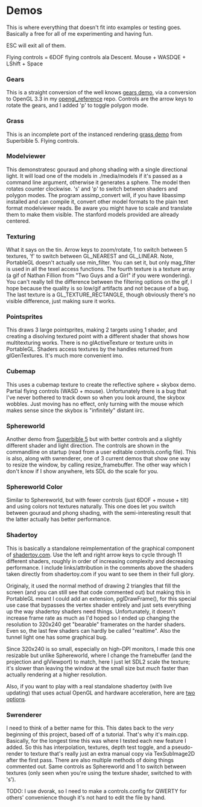 Demos
=====

This is where everything that doesn't fit into examples or testing goes.  Basically
a free for all of me experimenting and having fun.

ESC will exit all of them.

Flying controls = 6DOF flying controls ala Descent. Mouse + WASDQE + LShift + Space


### Gears

This is a straight conversion of the well knows [gears demo](https://cgit.freedesktop.org/mesa/demos/tree/src/egl/opengles2/es2gears.c),
via a conversion to OpenGL 3.3 in my [opengl_reference](https://github.com/rswinkle/opengl_reference/blob/master/src/gears.c)
repo.  Controls are the arrow keys to rotate the gears, and I added 'p' to toggle polygon mode.

### Grass

This is an incomplete port of the instanced rendering
[grass demo](https://github.com/rswinkle/oglsuperbible5/blob/1a92eb6b4eeb665582acd69bc41ba793ff974bd1/Src/Chapter12/Grass/Grass.cpp)
from Superbible 5.  Flying controls.

### Modelviewer

This demonstratesc gouraud and phong shading with a single directional light.  It will load one of the models in ./media/models if it's passed
as a command line argument, otherwise it generates a sphere.  The model then rotates counter clockwise.  's' and 'p' to switch between shaders
and polygon modes.  The program assimp_convert will, if you have libassimp installed and can compile it, convert other model formats to the plain
text format modelviewer reads.  Be aware you might have to scale and translate them to make them visible.  The stanford models provided are
already centered.

### Texturing

What it says on the tin.  Arrow keys to zoom/rotate, 1 to switch between 5 textures, 'f' to switch between GL_NEAREST and GL_LINEAR. Note,
PortableGL doesn't actually use min_filter.  You can set it, but only mag_filter is used in all the texel access functions.
The fourth texture is a texture array (a gif of Nathan Fillion from "Two Guys and a Girl" if you were wondering).
You can't really tell the difference between the filtering options on the gif, I hope because the quality is so low/gif artifacts and
not because of a bug.  The last texture is a GL_TEXTURE_RECTANGLE, though obviously there's no visible difference, just making sure
it works.

### Pointsprites

This draws 3 large pointsprites, making 2 targets using 1 shader, and creating a disolving textured point with a different shader that shows
how multitexturing works.  There is no glActiveTexture or texture units in PortableGL.  Shaders access textures by the handles
returned from glGenTextures.  It's much more convenient imo.

### Cubemap

This uses a cubemap texture to create the reflective sphere + skybox demo.  Partial flying controls (WASD + mouse).
Unfortunately there is a bug that I've never bothered to track down so when you look around, the skybox wobbles.  Just moving has no effect,
only turning with the mouse which makes sense since the skybox is "infinitely" distant iirc.

### Sphereworld

Another demo from [Superbible 5](https://github.com/rswinkle/oglsuperbible5/blob/1a92eb6b4eeb665582acd69bc41ba793ff974bd1/Src/Chapter05/Sphereworld/Sphereworld.cpp)
but with better controls and a slightly different shader and light direction.  The controls are shown in the commandline on startup (read from a user editable
controls.config file).  This is also, along with swrenderer, one of 3 current demos that show one way to resize the window, by calling resize_framebuffer.
The other way which I don't know if I show anywhere, lets SDL do the scale for you.

### Sphereworld Color

Similar to Sphereworld, but with fewer controls (just 6DOF + mouse + tilt) and using colors not textures naturally.  This one does let you switch
between gouraud and phong shading, with the semi-interesting result that the latter actually has better performance.

### Shadertoy

This is basically a standalone reimplementation of the graphical component of [shadertoy.com](https://www.shadertoy.com/).
Use the left and right arrow keys to cycle through 11 different shaders, roughly in order of increasing complexity and
decreasing performance.  I include links/attribution in the comments above the shaders taken directly from shadertoy.com
if you want to see them in their full glory.

Originaly, it used the normal method of drawing 2 triangles that fill the screen (and you can still see that code commented out)
but making this in PortableGL meant I could add an extension, pglDrawFrame(), for this special use case that
bypasses the vertex shader entirely and just sets everything up the way shadertoy shaders need things.  Unfortunately, it doesn't
increase frame rate as much as I'd hoped so I ended up changing the resolution to 320x240 get "bearable" framerates on the harder shaders.
Even so, the last few shaders can hardly be called "realtime".  Also the tunnel light one has some graphical bug.

Since 320x240 is so small, especially on high-DPI monitors, I made this one resizable but unlike Sphereworld, where
I change the framebuffer (and the projection and glViewport) to match, here I just let SDL2 scale the texture; it's slower
than leaving the window at the small size but *much* faster than actually rendering at a higher resolution.

Also, if you want to play with a real standalone shadertoy (with live updating) that uses actual OpenGL and hardware acceleration, here are
[two](https://github.com/rswinkle/shadertoy) [options](https://github.com/githole/Live-Coder).

### Swrenderer

I need to think of a better name for this.  This dates back to the *very* beginning of this project, based off of a tutorial.  That's why it's main.cpp.
Basically, for the longest time this was where I tested each new feature I added.  So this has interpolation, textures, depth test toggle, and a pseudo-
render to texture that's really just an extra manual copy via TexSubImage2D after the first pass.  There are also multiple methods of doing things
commented out.  Same controls as Sphereworld and 1 to switch between textures (only seen when you're using the texture shader, switched to with 's').

TODO: I use dvorak, so I need to make a controls.config for QWERTY for others' convenience though it's not hard to edit the file by hand.

